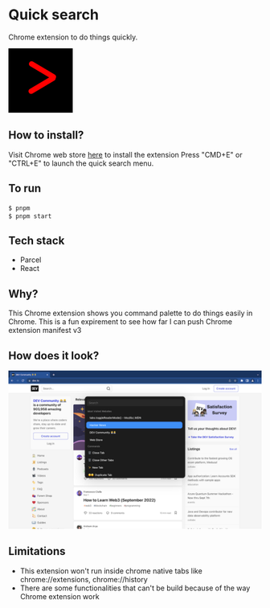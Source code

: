 # Quick search

Chrome extension to do things quickly.

![Logo](icons/icon128.png)

## How to install?

Visit Chrome web store [here](https://chrome.google.com/webstore/detail/quick-search/goejincbenkgogiffgbolgpeeodilbmh/related?hl=en&authuser=0) to install the extension
Press "CMD+E" or "CTRL+E" to launch the quick search menu.

## To run

```
$ pnpm
$ pnpm start

```

## Tech stack

- Parcel
- React

## Why?

This Chrome extension shows you command palette to do things easily in Chrome.
This is a fun expirement to see how far I can push Chrome extension manifest v3

## How does it look?

<img src="screenshots/quick_search.png" alt="Logo" width="700"/>

## Limitations

- This extension won't run inside chrome native tabs like chrome://extensions, chrome://history
- There are some functionalities that can't be build because of the way Chrome extension work
